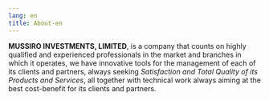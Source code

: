 ```yaml
---
lang: en
title: About-en
---
```

**MUSSIRO INVESTMENTS, LIMITED**, is a company that counts on highly qualified and experienced professionals in the market and branches in which it operates, we have innovative tools for the management of each of its clients and partners, always seeking _Satisfaction and Total Quality of its Products and Services_, all together with technical work always aiming at the best cost-benefit for its clients and partners.
